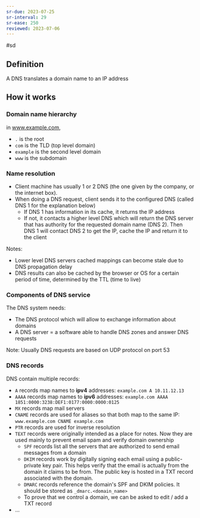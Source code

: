 ```yaml
---
sr-due: 2023-07-25
sr-interval: 29
sr-ease: 250
reviewed: 2023-07-06
---
```


#sd

## Definition

A DNS translates a domain name to an IP address

## How it works

### Domain name hierarchy

in www.example.com,

- `.` is the root
- `com` is the TLD (top level domain)
- `example` is the second level domain
- `www` is the subdomain

### Name resolution

- Client machine has usually 1 or 2 DNS (the one given by the company, or the internet box).
- When doing a DNS request, client sends it to the configured DNS (called DNS 1 for the explanation below)
  - If DNS 1 has information in its cache, it returns the IP address
  - If not, it contacts a higher level DNS which will return the DNS server that has authority for the requested domain name (DNS 2). Then DNS 1 will contact DNS 2 to get the IP, cache the IP and return it to the client

Notes:

- Lower level DNS servers cached mappings can become stale due to DNS propagation delay
- DNS results can also be cached by the browser or OS for a certain period of time, determined by the TTL (time to live)

### Components of DNS service

The DNS system needs:

- The DNS protocol which will allow to exchange information about domains
- A DNS server = a software able to handle DNS zones and answer DNS requests

Note: Usually DNS requests are based on UDP protocol on port 53

### DNS records

DNS contain multiple records:

- `A` records map names to **ipv4** addresses: `example.com A 10.11.12.13`
- `AAAA` records map names to **ipv6** addresses: `example.com AAAA 1851:0000:3238:DEF1:0177:0000:0000:0125`
- `MX` records map mail servers
- `CNAME` records are used for aliases so that both map to the same IP: `www.example.com CNAME example.com`
- `PTR` records are used for inverse resolution
- `TEXT` records were originally intended as a place for notes. Now they are used mainly to prevent email spam and verify domain ownership
  - `SPF` records list all the servers that are authorized to send email messages from a domain
  - `DKIM` records work by digitally signing each email using a public-private key pair. This helps verify that the email is actually from the domain it claims to be from. The public key is hosted in a TXT record associated with the domain.
  - `DMARC` records reference the domain's SPF and DKIM policies. It should be stored as `_dmarc.<domain_name>`
  - To prove that we control a domain, we can be asked to edit / add a TXT record
- ...
